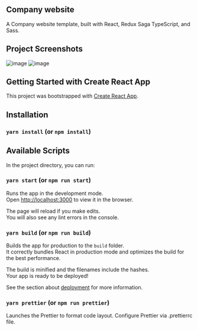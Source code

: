 ## Company website

A Company website template, built with React, Redux Saga TypeScript, and Sass.

## Project Screenshots
![image](https://user-images.githubusercontent.com/60259324/180595457-e6144768-ce75-4728-aea9-b429e40f6028.png)
![image](https://user-images.githubusercontent.com/60259324/180595488-b1e39f52-7197-459b-8253-59c346217250.png)

## Getting Started with Create React App

This project was bootstrapped with [Create React App](https://github.com/facebook/create-react-app).

## Installation

### `yarn install` (or `npm install`)

## Available Scripts

In the project directory, you can run:

### `yarn start` (or `npm run start`)

Runs the app in the development mode.\
Open [http://localhost:3000](http://localhost:3000) to view it in the browser.

The page will reload if you make edits.\
You will also see any lint errors in the console.

### `yarn build` (or `npm run build`)

Builds the app for production to the `build` folder.\
It correctly bundles React in production mode and optimizes the build for the best performance.

The build is minified and the filenames include the hashes.\
Your app is ready to be deployed!

See the section about [deployment](https://facebook.github.io/create-react-app/docs/deployment) for more information.

### `yarn prettier` (or `npm run prettier`)

Launches the Prettier to format code layout. Configure Prettier via .prettierrc file.
